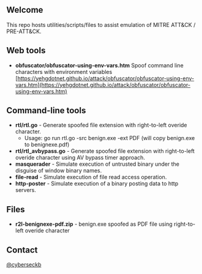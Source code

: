 ## Welcome

This repo hosts utilities/scripts/files to assist emulation of MITRE ATT&CK / PRE-ATT&CK.


## Web tools

* **obfuscator/obfuscator-using-env-vars.htm** Spoof command line characters with environment variables [https://yehgdotnet.github.io/attack/obfuscator/obfuscator-using-env-vars.htm](https://yehgdotnet.github.io/attack/obfuscator/obfuscator-using-env-vars.htm)

## Command-line tools

* **rtl/rtl.go**  - Generate spoofed file extension with right-to-left overide character.
  * Usage: go run rtl.go -src benign.exe -ext PDF (will copy benign.exe to benignexe.pdf)
* **rtl/rtl_avbypass.go**  - Generate spoofed file extension with right-to-left overide character using AV bypass timer approach.
* **masquerader** - Simulate execution of untrusted binary under the disguise of window binary names.
* **file-read** - Simulate execution of file read access operation.
* **http-poster** - Simulate execution of a binary posting data to http servers.

## Files

* **r2l-benignexe-pdf.zip** -  benign.exe spoofed as PDF file using right-to-left overide character

## Contact

[@cyberseckb](https://twitter.com/CyberSecKB)
